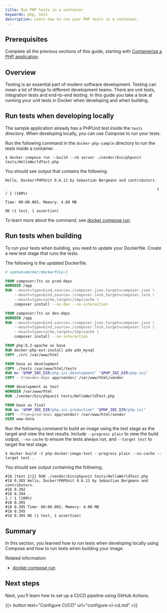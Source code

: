 ```yaml
---
title: Run PHP tests in a container
keywords: php, test
description: Learn how to run your PHP tests in a container.
---
```


## Prerequisites

Complete all the previous sections of this guide, starting with [Containerize a PHP application](containerize.md).

## Overview

Testing is an essential part of modern software development. Testing can mean a
lot of things to different development teams. There are unit tests, integration
tests and end-to-end testing. In this guide you take a look at running your unit
tests in Docker when developing and when building.

## Run tests when developing locally

The sample application already has a PHPUnit test inside the `tests` directory. When developing locally, you can use Compose to run your tests.

Run the following command in the `docker-php-sample` directory to run the tests inside a container.

```console
$ docker compose run --build --rm server ./vendor/bin/phpunit tests/HelloWorldTest.php
```

You should see output that contains the following.

```console
Hello, Docker!PHPUnit 9.6.13 by Sebastian Bergmann and contributors.

.                                                                   1 / 1 (100%)

Time: 00:00.003, Memory: 4.00 MB

OK (1 test, 1 assertion)
```

To learn more about the command, see [docker compose run](/reference/cli/docker/compose/run/).

## Run tests when building

To run your tests when building, you need to update your Dockerfile. Create a new test stage that runs the tests.

The following is the updated Dockerfile.

```dockerfile {hl_lines="26-28"}
# syntax=docker/dockerfile:1

FROM composer:lts as prod-deps
WORKDIR /app
RUN --mount=type=bind,source=./composer.json,target=composer.json \
    --mount=type=bind,source=./composer.lock,target=composer.lock \
    --mount=type=cache,target=/tmp/cache \
    composer install --no-dev --no-interaction

FROM composer:lts as dev-deps
WORKDIR /app
RUN --mount=type=bind,source=./composer.json,target=composer.json \
    --mount=type=bind,source=./composer.lock,target=composer.lock \
    --mount=type=cache,target=/tmp/cache \
    composer install --no-interaction

FROM php:8.2-apache as base
RUN docker-php-ext-install pdo pdo_mysql
COPY ./src /var/www/html

FROM base as development
COPY ./tests /var/www/html/tests
RUN mv "$PHP_INI_DIR/php.ini-development" "$PHP_INI_DIR/php.ini"
COPY --from=dev-deps app/vendor/ /var/www/html/vendor

FROM development as test
WORKDIR /var/www/html
RUN ./vendor/bin/phpunit tests/HelloWorldTest.php

FROM base as final
RUN mv "$PHP_INI_DIR/php.ini-production" "$PHP_INI_DIR/php.ini"
COPY --from=prod-deps app/vendor/ /var/www/html/vendor
USER www-data
```

Run the following command to build an image using the test stage as the target and view the test results. Include `--progress plain` to view the build output, `--no-cache` to ensure the tests always run, and `--target test` to target the test stage.

```console
$ docker build -t php-docker-image-test --progress plain --no-cache --target test .
```

You should see output containing the following.

```console
#18 [test 2/2] RUN ./vendor/bin/phpunit tests/HelloWorldTest.php
#18 0.385 Hello, Docker!PHPUnit 9.6.13 by Sebastian Bergmann and contributors.
#18 0.392
#18 0.394 .                                                                   1 / 1 (100%)
#18 0.395
#18 0.395 Time: 00:00.003, Memory: 4.00 MB
#18 0.395
#18 0.395 OK (1 test, 1 assertion)
```

## Summary

In this section, you learned how to run tests when developing locally using Compose and how to run tests when building your image.

Related information:
 - [docker compose run](/reference/cli/docker/compose/run/)

## Next steps

Next, you’ll learn how to set up a CI/CD pipeline using GitHub Actions.

{{< button text="Configure CI/CD" url="configure-ci-cd.md" >}}
